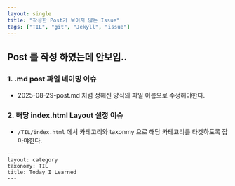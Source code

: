 ```yaml
---
layout: single
title: "작성한 Post가 보이지 않는 Issue"
tags: ["TIL", "git", "Jekyll", "issue"]
---
```


## Post 를 작성 하였는데 안보임..
### 1. .md post 파일 네이밍 이슈
- 2025-08-29-post.md 처럼 정해진 양식의 파일 이름으로 수정해야한다.

### 2. 해당 index.html Layout 설정 이슈
- `/TIL/index.html` 에서 카테고리와 taxonmy 으로 해당 카테고리를 타겟하도록 잡아야한다.

```
---
layout: category
taxonomy: TIL
title: Today I Learned
---
```
